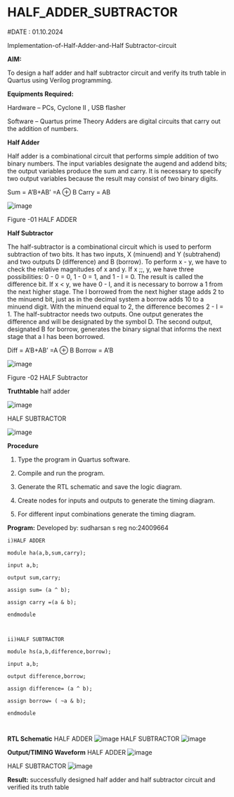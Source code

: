 # HALF_ADDER_SUBTRACTOR

#DATE : 01.10.2024

Implementation-of-Half-Adder-and-Half Subtractor-circuit

**AIM:**

To design a half adder and half subtractor circuit and verify its truth table in Quartus using Verilog programming.

**Equipments Required:**

Hardware – PCs, Cyclone II , USB flasher 

Software – Quartus prime Theory Adders are digital circuits that carry out the addition of numbers.

**Half Adder**

Half adder is a combinational circuit that performs simple addition of two binary numbers. The input variables designate the augend and addend bits; the output variables produce the sum and carry. It is necessary to specify two output variables because the result may consist of two binary digits.

Sum = A’B+AB’ =A ⊕ B Carry = AB

![image](https://github.com/naavaneetha/HALF_ADDER_SUBTRACTOR/assets/154305477/bd4a0b2c-cdbc-4184-ab08-81578f121e1f)

Figure -01 HALF ADDER

**Half Subtractor**

The half-subtractor is a combinational circuit which is used to perform subtraction of two bits. It has two inputs, X (minuend) and Y (subtrahend) and two outputs D (difference) and B (borrow). To perform x - y, we have to check the relative magnitudes of x and y. If x ;;, y, we have three possibilities: 0 - 0 = 0, 1 - 0 = 1, and 1 - I = 0. The result is called the difference bit. If x < y, we have 0 - I, and it is necessary to borrow a 1 from the next higher stage. The I borrowed from the next higher stage adds 2 to the minuend bit, just as in the decimal system a borrow adds 10 to a minuend digit. With the minuend equal to 2, the difference becomes 2 - I = 1. The half-subtractor needs two outputs. One output generates the difference and will be designated by the symbol D. The second output, designated B for borrow, generates the binary signal that informs the next stage that a I has been borrowed. 

Diff = A’B+AB’ =A ⊕ B
Borrow = A’B

 ![image](https://github.com/naavaneetha/HALF_ADDER_SUBTRACTOR/assets/154305477/d76b099c-513f-4e7c-843a-e2fd028a531a)

Figure -02 HALF Subtractor

**Truthtable**
half adder

![image](https://github.com/user-attachments/assets/9126f985-9d6d-4bbf-84ab-c3717672d747)

HALF SUBTRACTOR


![image](https://github.com/user-attachments/assets/5f877711-ce0f-4a89-9cf8-3867b5b776b4)

**Procedure**

1.	Type the program in Quartus software.

2.	Compile and run the program.

3.	Generate the RTL schematic and save the logic diagram.

4.	Create nodes for inputs and outputs to generate the timing diagram.

5.	For different input combinations generate the timing diagram.


**Program:**
Developed by: sudharsan s
reg no:24009664
```
i)HALF ADDER

module ha(a,b,sum,carry);

input a,b;

output sum,carry;

assign sum= (a ^ b);

assign carry =(a & b);

endmodule



ii)HALF SUBTRACTOR

module hs(a,b,difference,borrow);

input a,b;

output difference,borrow;

assign difference= (a ^ b);

assign borrow= ( ~a & b);

endmodule



```


**RTL Schematic**
HALF ADDER
![image](https://github.com/user-attachments/assets/4f2d4219-fe98-4dd9-8786-24183f476eaf)
HALF SUBTRACTOR
![image](https://github.com/user-attachments/assets/3819c1a9-c62c-433f-86bc-7385abd21781)

**Output/TIMING Waveform**
HALF ADDER
![image](https://github.com/user-attachments/assets/871c9e85-7dfe-4ac8-ac36-1de418d1f334)

HALF SUBTRACTOR
![image](https://github.com/user-attachments/assets/2801cd03-d2c6-4bc4-9848-cccafd890ef6)

**Result:**
successfully designed half adder and half subtractor circuit and verified its truth table
